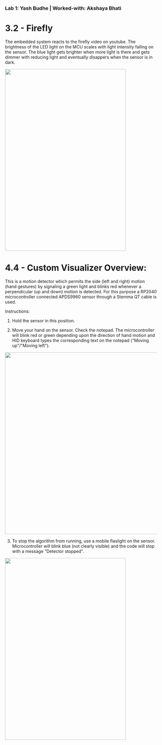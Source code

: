 ### Lab 1: Yash Budhe | Worked-with: Akshaya Bhati

# 3.2 - Firefly

The embedded system reacts to the firefly video on youtube. The brightness of the LED light on the MCU scales with light intensity falling on the sensor. The blue light gets brighter when more light is there and gets dimmer with reducing light and eventually disappers when the sensor is in dark.

<img src = "Videos/Firefly.gif" width="400" height="600"/>

# 4.4 - Custom Visualizer Overview: 

This is a motion detector which permits the side (left and right) motion (hand gestures) by signaling a green light and blinks red whenever a perpendicular (up and down) motion is detected. For this purpose a RP2040 microcontroller connected APDS9960 sensor through a Stemma QT cable is used. 

Instructions:

1. Hold the sensor in this position. 

2. Move your hand on the sensor. Check the notepad. The microcontroller will blink red or green depending upon the direction of hand motion and HID keyboard types the corresponding text on the notepad ("Moving up"/"Moving left").

<img src = "Videos/custom_visualizer.gif" width="600" height="600"/>

3. To stop the algorithm from running, use a mobile flaslight on the sensor. Microcontroller will blink blue (not clearly visible) and the code will stop with a message "Detector stopped".

<img src = "Videos/Stop_code.gif" width="400" height="600"/>



